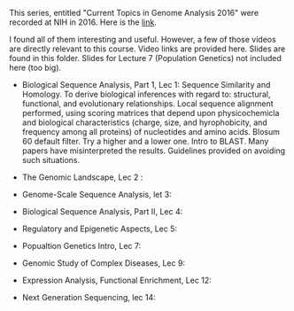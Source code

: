 This series, entitled "Current Topics in Genome Analysis 2016"  were recorded at NIH in 2016. Here is the [link](https://www.genome.gov/12514288/current-topics-in-genome-analysis-2016-course-syllabus-handouts-and-videos/).

I found all of them interesting and useful. However, a few of those videos are directly relevant to this course. Video links are provided here. Slides are found in this folder. Slides for Lecture 7 (Population Genetics) not included here (too big). 

* Biological Sequence Analysis, Part 1, Lec 1: Sequence Similarity and Homology. To derive biological inferences with regard to: structural, functional, and evolutionary relationships. Local sequence alignment performed, using scoring matrices that depend upon  physicochemicla and biological characteristics (charge, size, and hyrophobicity, and frequency among all proteins) of nucleotides and amino acids. Blosum 60 default filter. Try a higher and a lower one. Intro to BLAST. Many papers have misinterpreted the results. Guidelines provided on avoiding such situations. 
* The Genomic Landscape, Lec 2 :

* Genome-Scale Sequence Analysis, let 3:

* Biological Sequence Analysis, Part II, Lec 4:

* Regulatory and Epigenetic Aspects, Lec 5:

* Popualtion Genetics Intro, Lec 7:

* Genomic Study of Complex Diseases, Lec 9:

* Expression Analysis, Functional Enrichment, Lec 12:

* Next Generation Sequencing, lec 14: 
 
